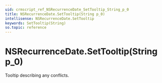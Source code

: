 ```yaml
---
uid: crmscript_ref_NSRecurrenceDate_SetTooltip_String_p_0
title: NSRecurrenceDate.SetTooltip(String p_0)
intellisense: NSRecurrenceDate.SetTooltip
keywords: SetTooltip(String)
so.topic: reference
---
```


# NSRecurrenceDate.SetTooltip(String p_0)

Tooltip describing any conflicts.

